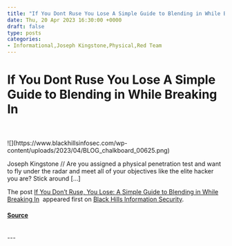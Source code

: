 ```yaml
---
title: "If You Dont Ruse You Lose A Simple Guide to Blending in While Breaking In"
date: Thu, 20 Apr 2023 16:30:00 +0000
draft: false
type: posts
categories: 
- Informational,Joseph Kingstone,Physical,Red Team
---
```

# If You Dont Ruse You Lose A Simple Guide to Blending in While Breaking In

<br/>

<br/>
![](https://www.blackhillsinfosec.com/wp-content/uploads/2023/04/BLOG_chalkboard_00625.png)

Joseph Kingstone // Are you assigned a physical penetration test and want to fly under the radar and meet all of your objectives like the elite hacker you are? Stick around \[…\]

The post [If You Don’t Ruse, You Lose: A Simple Guide to Blending in While Breaking In](https://www.blackhillsinfosec.com/if-you-dont-ruse-you-lose/)  appeared first on [Black Hills Information Security](https://www.blackhillsinfosec.com).

#### [Source](https://www.blackhillsinfosec.com/if-you-dont-ruse-you-lose/)

<br/>
---
